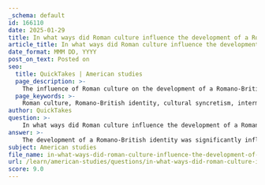 ```yaml
---
_schema: default
id: 166110
date: 2025-01-29
title: In what ways did Roman culture influence the development of a Romano-British identity?
article_title: In what ways did Roman culture influence the development of a Romano-British identity?
date_format: MMM DD, YYYY
post_on_text: Posted on
seo:
  title: QuickTakes | American studies
  page_description: >-
    The influence of Roman culture on the development of a Romano-British identity, highlighting aspects such as cultural syncretism, intermarriage, infrastructure, trade, religion, and archaeological evidence.
  page_keywords: >-
    Roman culture, Romano-British identity, cultural syncretism, intermarriage, Roman infrastructure, urbanization, trade, religious practices, archaeological evidence, resistance, adaptation
author: QuickTakes
question: >-
    In what ways did Roman culture influence the development of a Romano-British identity?
answer: >-
    The development of a Romano-British identity was significantly influenced by various aspects of Roman culture, which blended with local traditions and practices. Here are the key ways in which Roman culture contributed to this identity formation:\n\n1. **Cultural Syncretism**: The Roman occupation led to a fusion of Roman and Britonic cultures. This blending was evident in various aspects of daily life, including art, architecture, and religious practices. For instance, local deities were often equated with Roman gods, such as the goddess Sulis being associated with Minerva. This syncretism allowed for a shared cultural framework that incorporated elements from both Roman and native traditions.\n\n2. **Intermarriage and Social Exchange**: The presence of Roman soldiers and settlers in Britain facilitated intermarriage between Romans and local Britons. These unions not only promoted social integration but also led to the exchange of customs and practices, further solidifying a Romano-British identity. The blending of familial and social ties helped to create a new cultural identity that was distinct from both Roman and native Britonic identities.\n\n3. **Roman Infrastructure and Urbanization**: The introduction of Roman-style towns, roads, and villas transformed the landscape of Britain. This urbanization brought about new ways of living and interacting, which were heavily influenced by Roman customs. The establishment of towns like Londinium (London) and Eboracum (York) served as centers of Roman culture and administration, promoting a lifestyle that incorporated Roman architectural styles and urban planning.\n\n4. **Cultural Exchange through Trade**: The Roman Empire's extensive trade networks facilitated the exchange of goods, ideas, and cultural practices. This interaction allowed for the introduction of Roman customs, technologies, and even culinary practices into British society. The movement of people and goods contributed to a dynamic cultural environment where Romano-British identity could flourish.\n\n5. **Religious Practices**: The Roman approach to religion, characterized by syncretism and the incorporation of local beliefs, played a crucial role in shaping the Romano-British identity. The adoption of Roman religious practices alongside traditional Britonic beliefs created a unique religious landscape. The spread of Christianity in the early 3rd century, influenced by Roman trade and communication, further contributed to this evolving identity.\n\n6. **Archaeological Evidence**: Archaeological findings, such as Roman artifacts, inscriptions, and architectural remains, provide tangible evidence of the cultural integration that occurred in Britain. These artifacts reflect a blend of Roman and local styles, indicating a shared cultural identity that emerged during the Roman occupation.\n\n7. **Resistance and Adaptation**: While there were instances of resistance against Roman rule, such as the rebellions led by figures like Boudica, the overall impact of Roman culture was profound. The complexities of resistance and adaptation contributed to the formation of a Romano-British identity that was both a response to and a product of Roman influence.\n\nIn conclusion, the Romano-British identity was shaped through a multifaceted process of cultural exchange, syncretism, and adaptation, driven by the influence of Roman culture on local traditions. This identity persisted even after the decline of Roman control, leaving a lasting legacy on British society.
subject: American studies
file_name: in-what-ways-did-roman-culture-influence-the-development-of-a-romanobritish-identity.md
url: /learn/american-studies/questions/in-what-ways-did-roman-culture-influence-the-development-of-a-romanobritish-identity
score: 9.0
---
```


&nbsp;